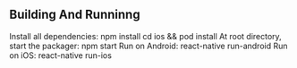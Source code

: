 ## Building And Runninng
Install all dependencies:
npm install
cd ios && pod install
At root directory, start the packager: npm start
Run on Android: react-native run-android
Run on iOS: react-native run-ios
